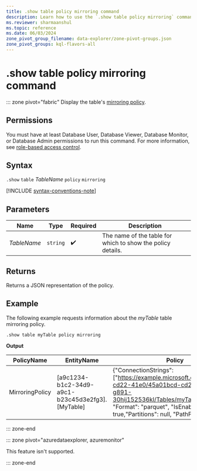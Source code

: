 ```yaml
---
title: .show table policy mirroring command
description: Learn how to use the `.show table policy mirroring` command to display the table's mirroring policy.
ms.reviewer: sharmaanshul
ms.topic: reference
ms.date: 06/03/2024
zone_pivot_group_filename: data-explorer/zone-pivot-groups.json
zone_pivot_groups: kql-flavors-all
---
```

# .show table policy mirroring command

::: zone pivot="fabric"
Display the table's [mirroring policy](mirroring-policy.md).

## Permissions

You must have at least Database User, Database Viewer, Database Monitor, or Database Admin permissions to run this command. For more information, see [role-based access control](access-control/role-based-access-control.md).

## Syntax

`.show` `table` *TableName* `policy` `mirroring`

[!INCLUDE [syntax-conventions-note](../../includes/syntax-conventions-note.md)]

## Parameters

|Name|Type|Required|Description|
|--|--|--|--|
|*TableName*| `string` | :heavy_check_mark:|The name of the table for which to show the policy details.|

## Returns

Returns a JSON representation of the policy.

## Example

The following example requests information about the *myTable* table mirroring policy.

```kusto
.show table myTable policy mirroring 
```

**Output**

|PolicyName|EntityName|Policy|ChildEntities| EntityType|
|------|------|------|------|------|
|MirroringPolicy|[a9c1234-b1c2-34d9-a9c1-b23c45d3e2fg3].[MyTable]	|{"ConnectionStrings": ["https://example.microsoft.com/45a01bcd-cd22-41e0/45a01bcd-cd22-41e0-567f-g891-30hij152536kl/Tables/myTable/;******"], "Format": "parquet", "IsEnabled": true,"Partitions": null, "PathFormat": null} | | Table|

::: zone-end

::: zone pivot="azuredataexplorer, azuremonitor"

This feature isn't supported.

::: zone-end
